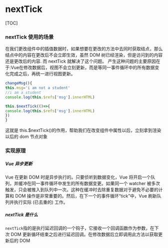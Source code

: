 # nextTick

[TOC]

### nextTick 使用的场景

在我们更改组件中的插值数据时，如果想要在更改的方法中去同时获取结点，那么结点中的内容在更改后不会立即生效，虽然 DOM 树已经渲染，但是访问到的内容还是更改后的内容.
而 nextTick 就解决了这个问题。
产生这种问题的主要原因在于:Vue在修改数据后，视图不会立刻更新，而是等同一事件循环中的所有数据变化完成之后，再统一进行视图更新。

```js
changeMsg(){
this.msg='i am not a student'
//i am a student
console.log(this.$refs['msg'].innerHTML)

this.$nextTick(()=>{
console.log(this.$refs['msg'].innerHTML)
})
}
```

这就是 this.$nextTick()的作用，帮助我们在改变组件中属性以后，立刻拿到渲染以后的 dom 节点对象

### 实现原理

##### Vue 异步更新

Vue 在更新 DOM 时是异步执行的。只要侦听到数据变化，Vue 将开启一个队列，并缓冲在同一事件循环中发生的所有数据变更。如果同一个 watcher 被多次触发，只会被推入到队列中一次。这种在缓冲时去除重复数据对于避免不必要的计算和 DOM 操作是非常重要的。然后，在下一个的事件循环“tick”中，Vue 刷新队列并执行实际 (已去重的) 工作。

##### nextTick 是什么

`nextTick`指的是执行延迟回调的一个钩子，它接收一个回调函数作为参数，在下次 DOM 更新循环结束之后进行延迟回调。在修改数据后立即调用此方法以获取更新后的 DOM
